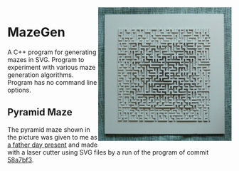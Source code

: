 <img src="pyramidMaze.jpg" align="right" width="300">

# MazeGen

A C++ program for generating mazes in SVG.
Program to experiment with various maze generation
algorithms. Program has no command line options.

## Pyramid Maze

The pyramid maze shown in the picture was given to me as
[a father day present](https://www.iwriteiam.nl/D2006.html#21) and made
with a laser cutter using SVG files by a run of the program of commit
[58a7bf3](https://github.com/FransFaase/MazeGen/commit/58a7bf3e3b6585fec07357913ff59156d9badd4d).
